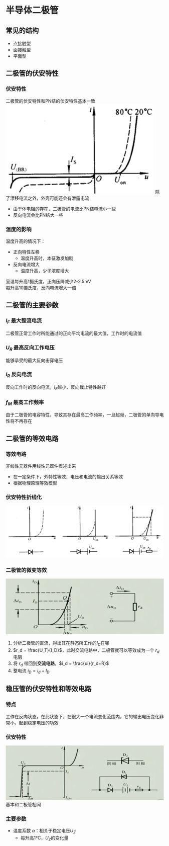 # 半导体二极管
## 常见的结构
+ 点接触型
+ 面接触型
+ 平面型

## 二极管的伏安特性
### 伏安特性
二极管的伏安特性和PN结的伏安特性基本一致
![Pasted image 20210919174104](../../../../pictures/Pasted%20image%2020210919174104.png)
除了漂移电流之外，外壳可能还会有泄露电流

+ 由于体电阻的存在，二极管的电流比PN结电流小一些
+ 反向电流会比PN结大一些

### 温度的影响
温度升高的情况下：
+ 正向特性左移
	+ 温度升高时，本征激发加剧
+ 反向电流增大
	+ 温度升高，少子浓度增大

室温每升高1摄氏度，正向压降减少2-2.5mV  
每升高10摄氏度，反向电流增大一倍

## 二极管的主要参数
### $I_F$ 最大整流电流
二极管正常工作时所能通过的正向平均电流的最大值，工作时的电流值  

### $U_R$ 最高反向工作电压
能够承受的最大反向击穿电压

### $I_R$ 反向电流
反向工作时的反向电流，$I_R$越小，反向截止特性越好

### $f_M$ 最高工作频率
由于二极管的电容特性，导致其存在最高工作频率，一旦超频，二极管的单向导电性将不再存在  

## 二极管的等效电路
### 等效电路
非线性元器件用线性元器件表述出来

+ 在一定条件下，外特性等效，电压和电流的输出关系等效
+ 根据物理原理等效模型

### 伏安特性折线化
![Pasted image 20210919180316](../../../../pictures/Pasted%20image%2020210919180316.png)


### 二极管的微变等效
![Pasted image 20210919183304](../../../../pictures/Pasted%20image%2020210919183304.png)
1. 分析二极管的直流，得出其在静态所工作的$I_D$在哪
2. $r_d = \frac{U_T}{I_D}$，此时交流电路中，二极管就可以等效成为一个 $r_d$ 电阻 
3. 将 $r_d$ 带回到**交流电路**，$i_d = \frac{ui}{r_d+R}$
4. 整电流 $i_D=i_d+I_D$

## 稳压管的伏安特性和等效电路
### 特点
工作在反向状态，在此状态下，在很大一个电流变化范围内，它的输出电压变化非常小，起到稳定电压的功效  

### 伏安特性
![Pasted image 20210919183502](../../../../pictures/Pasted%20image%2020210919183502.png)
基本和二极管相同

### 主要参数
+ 温度系数 $\alpha$：相关于稳定电压$U_Z$
	+ 每升高1°C，$U_Z$的变化量












